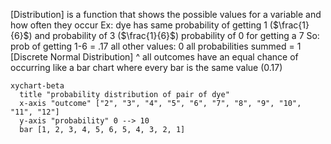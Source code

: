 [Distribution] is a function that shows the possible values for a variable and how often they occur 
	Ex: dye has same probability of getting 1 ($\frac{1}{6}$) and probability of 3 ($\frac{1}{6}$)
		probability of 0 for getting a 7
		So:
			prob of getting 1-6 = .17
			all other values: 0
				all probabilities summed = 1
	[Discrete Normal Distribution] ^
		all outcomes have an equal chance of occurring
			like a bar chart where every bar is the same value (0.17)

```mermaid
xychart-beta
  title "probability distribution of pair of dye"
  x-axis "outcome" ["2", "3", "4", "5", "6", "7", "8", "9", "10", "11", "12"]
  y-axis "probability" 0 --> 10
  bar [1, 2, 3, 4, 5, 6, 5, 4, 3, 2, 1]
  ```